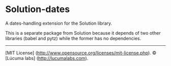 
# Solution-dates

A dates-handling extension for the Solution library.

This is a separate package from Solution because it depends of two other libraries (babel and pytz) while the former has no dependencies.

---------------------------------------
[MIT License] (http://www.opensource.org/licenses/mit-license.php).
© [Lúcuma labs] (http://lucumalabs.com).

